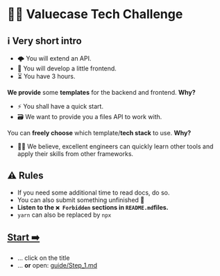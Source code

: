 # 🏋️‍♂️ Valuecase Tech Challenge

## ℹ️ Very short intro
- 🌩 You will extend an API.
- 🎨 You will develop a little frontend.
- ⏳ You have 3 hours.

**We provide** some **templates** for the backend and frontend. **Why?**
- ⚡️ You shall have a quick start.
- 🗃 We want to provide you a files API to work with.

You can **freely choose** which template/**tech stack** to use. **Why?**
- 🧑‍🎓 We believe, excellent engineers can quickly learn other tools and apply their skills from other frameworks.

## ⚠️ Rules
- If you need some additional time to read docs, do so.
- You can also submit something unfinished 🙂
- **Listen to the `❌ Forbidden` sections in `README.md`files.**
- `yarn` can also be replaced by `npx`

## [Start ➡️](guide/Step_1.md)
- … click on the title
- … **or** open: [guide/Step_1.md](guide/Step_1.md)